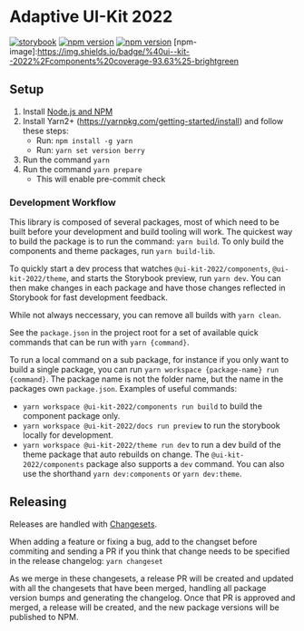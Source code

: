# Adaptive UI-Kit 2022

[![storybook](https://shields.io/badge/storybook-white?logo=storybook&style=flat)](https://adaptiveconsulting.github.io/ui-kit-2022/)
[![npm version](https://img.shields.io/npm/v/@ui-kit-2022/components.svg?label=@ui-kit-2022/components)](https://www.npmjs.com/package/@ui-kit-2022/components)
[![npm version](https://img.shields.io/npm/v/@ui-kit-2022/theme.svg?label=@ui-kit-2022/theme)](https://www.npmjs.com/package/@ui-kit-2022/theme)
[npm-image]:https://img.shields.io/badge/%40ui--kit--2022%2Fcomponents%20coverage-93.63%25-brightgreen

## Setup

1. Install [Node.js and NPM](https://nodejs.org/en/download/)
2. Install Yarn2+ (https://yarnpkg.com/getting-started/install) and follow these steps:
   - Run: `npm install -g yarn`
   - Run: `yarn set version berry`
3. Run the command `yarn`
4. Run the command `yarn prepare`
   - This will enable pre-commit check

### Development Workflow

This library is composed of several packages, most of which need to be built before your development and build tooling will work. The quickest way to build the package is to run the command: `yarn build`. To only build the components and theme packages, run `yarn build-lib`.

To quickly start a dev process that watches `@ui-kit-2022/components`, `@ui-kit-2022/theme`, and starts the Storybook preview, run `yarn dev`. You can then make changes in each package and have those changes reflected in Storybook for fast development feedback.

While not always neccessary, you can remove all builds with `yarn clean`.

See the `package.json` in the project root for a set of available quick commands that can be run with `yarn {command}`.

To run a local command on a sub package, for instance if you only want to build a single package, you can run `yarn workspace {package-name} run {command}`. The package name is not the folder name, but the name in the packages own `package.json`. Examples of useful commands:

- `yarn workspace @ui-kit-2022/components run build` to build the component package only.
- `yarn workspace @ui-kit-2022/docs run preview` to run the storybook locally for development.
- `yarn workspace @ui-kit-2022/theme run dev` to run a dev build of the theme package that auto rebuilds on change. The `@ui-kit-2022/components` package also supports a `dev` command. You can also use the shorthand `yarn dev:components` or `yarn dev:theme`.

## Releasing

Releases are handled with [Changesets](https://github.com/changesets/changesets/).

When adding a feature or fixing a bug, add to the changset before commiting and sending a PR if you think that change needs to be specified in the release changelog: `yarn changeset`

As we merge in these changesets, a release PR will be created and updated with all the changesets that have been merged, handling all package version bumps and generating the changelog. Once that PR is approved and merged, a release will be created, and the new package versions will be published to NPM.
